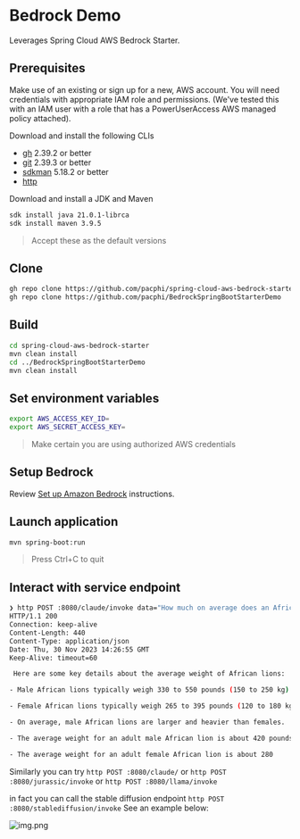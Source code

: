 # Bedrock Demo

Leverages Spring Cloud AWS Bedrock Starter.

## Prerequisites

Make use of an existing or sign up for a new, AWS account. You will need credentials with appropriate IAM role and permissions. (We've tested this with an IAM user with a role that has a PowerUserAccess AWS managed policy attached).

Download and install the following CLIs

* [gh](https://github.com/cli/cli#installation) 2.39.2 or better
* [git](https://git-scm.com/book/en/v2/Getting-Started-Installing-Git) 2.39.3 or better
* [sdkman](https://sdkman.io/install) 5.18.2 or better
* [http](https://httpie.io/docs/cli/installation)

Download and install a JDK and Maven

```bash
sdk install java 21.0.1-librca
sdk install maven 3.9.5
```
> Accept these as the default versions


## Clone

```bash
gh repo clone https://github.com/pacphi/spring-cloud-aws-bedrock-starter
gh repo clone https://github.com/pacphi/BedrockSpringBootStarterDemo
```


## Build

```bash
cd spring-cloud-aws-bedrock-starter
mvn clean install
cd ../BedrockSpringBootStarterDemo
mvn clean install
```

## Set environment variables

```bash
export AWS_ACCESS_KEY_ID=
export AWS_SECRET_ACCESS_KEY=
```
> Make certain you are using authorized AWS credentials


## Setup Bedrock

Review [Set up Amazon Bedrock](https://docs.aws.amazon.com/bedrock/latest/userguide/setting-up.html) instructions.


## Launch application

```bash
mvn spring-boot:run
```
> Press Ctrl+C to quit


## Interact with service endpoint

```bash
❯ http POST :8080/claude/invoke data="How much on average does an African lion weigh in pounds"
HTTP/1.1 200
Connection: keep-alive
Content-Length: 440
Content-Type: application/json
Date: Thu, 30 Nov 2023 14:26:55 GMT
Keep-Alive: timeout=60

 Here are some key details about the average weight of African lions:

- Male African lions typically weigh 330 to 550 pounds (150 to 250 kg).

- Female African lions typically weigh 265 to 395 pounds (120 to 180 kg).

- On average, male African lions are larger and heavier than females. 

- The average weight for an adult male African lion is about 420 pounds (190 kg).

- The average weight for an adult female African lion is about 280
```

Similarly you can try `http POST :8080/claude/` or `http POST :8080/jurassic/invoke` or `http POST :8080/llama/invoke` 

in fact you can call the stable diffusion endpoint `http POST :8080/stablediffusion/invoke` 
See an example below:

![img.png](assets/img.pngimg.png)

```bash